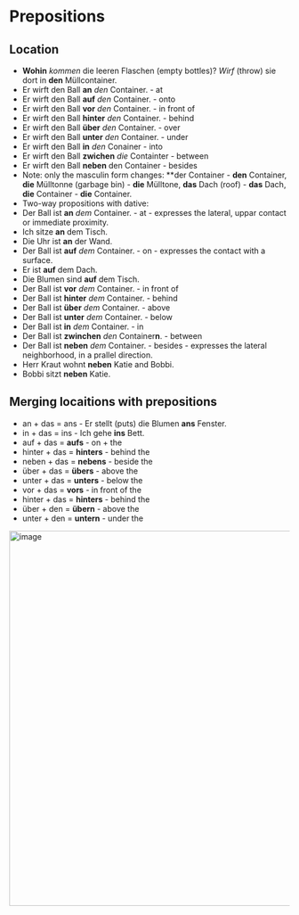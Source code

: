 # Prepositions

## Location
-  **Wohin** *kommen* die leeren Flaschen (empty bottles)? *Wirf* (throw) sie dort in **den** Müllcontainer.
-  Er wirft den Ball **an** *den* Container. - at
-  Er wirft den Ball **auf** *den* Container. - onto
-  Er wirft den Ball **vor** *den* Container. - in front of
-  Er wirft den Ball **hinter** *den* Container. - behind
-  Er wirft den Ball **über** *den* Container. - over
-  Er wirft den Ball **unter** *den* Container. - under
-  Er wirft den Ball **in** *den* Conainer - into
-  Er wirft den Ball **zwichen** *die* Containter - between
-  Er wirft den Ball **neben** den Container - besides
- Note: only the masculin form changes: **der Container - **den** Container, **die** Mülltonne (garbage bin) - **die** Mülltone, **das** Dach (roof) - **das** Dach, **die** Container - **die** Container.
- Two-way propositions with dative:
- Der Ball ist **an** *dem* Container. - at - expresses the lateral, uppar contact or immediate proximity.
- Ich sitze **an** dem Tisch.
- Die Uhr ist **an** der Wand.
- Der Ball ist **auf** *dem* Container. - on - expresses the contact with a surface.
- Er ist **auf** dem Dach.
- Die Blumen sind **auf** dem Tisch.
- Der Ball ist **vor** *dem* Container. - in front of
- Der Ball ist **hinter** *dem* Container. - behind
- Der Ball ist **über** *dem* Container. - above
- Der Ball ist **unter** *dem* Container. - below
- Der Ball ist **in** *dem* Container. - in
- Der Ball ist **zwinchen** *den* Container**n**. - between
- Der Ball ist **neben** *dem* Container. - besides - expresses the lateral neighborhood, in a prallel direction.
- Herr Kraut wohnt **neben** Katie and Bobbi.
- Bobbi sitzt **neben** Katie. 

## Merging locaitions with prepositions
-  an + das = ans - Er stellt (puts) die Blumen **ans** Fenster.
-  in + das = ins - Ich gehe **ins** Bett.
-  auf + das = **aufs** - on + the
-  hinter + das = **hinters** - behind the
-  neben + das = **nebens** - beside the
-  über + das = **übers** - above the
-  unter + das = **unters** - below the
-  vor + das = **vors** - in front of the
-  hinter + das = **hinters** - behind the
-  über + den = **übern** - above the
-  unter + den = **untern** - under the


<img width="673" alt="image" src="https://github.com/petrasvestartas/german_language/assets/18013985/214af4c2-4b04-4c87-a5b2-905cfbf398e9">
